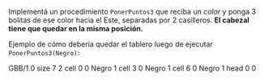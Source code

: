 Implementá un procedimiento `PonerPuntos3` que reciba un _color_ y ponga 3 bolitas de ese color hacia el Este, separadas por 2 casilleros. **El cabezal tiene que quedar en la misma posición.**

Ejemplo de cómo debería quedar el tablero luego de ejecutar `PonerPuntos3(Negro)`:

<gs-board>
  GBB/1.0
    size 7 2
    cell 0 0 Negro 1
    cell 3 0 Negro 1
    cell 6 0 Negro 1
    head 0 0
</gs-board>